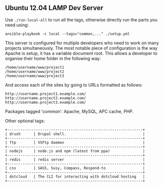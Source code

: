 Ubuntu 12.04 LAMP Dev Server
---------------------------

Use `./run-local-all` to run all the tags, otherwise directly run the parts you
need using:

    ansible-playbook -c local --tags="common,..." ./setup.yml

This server is configured for multiple developers who need to work on many
projects simultaneously. The most notable piece of configuration is the way
Apache is setup, it has a variable document root. This allows a developer to
organise their home folder in the following way:

    /home/username/www/project1
    /home/username/www/project2
    /home/username/www/project3

And access each of the sites by going to URLs formatted as follows:

    http://username.project1.example.com/
    http://username.project2.example.com/
    http://username.project3.example.com/

Packages tagged 'common': Apache, MySQL, APC cache, PHP.

Other optional tags:

    +--------------------------------------------------------------+
    | drush      | Drupal shell.                                   |
    +--------------------------------------------------------------+
    | ftp        | VSFtp daemon                                    |
    +--------------------------------------------------------------+
    | nodejs     | node.js and npm (latest from ppa)               |
    +--------------------------------------------------------------+
    | redis      | redis server                                    |
    +--------------------------------------------------------------+
    | css        | SASS, Susy, Compass, Respond-to                 |
    +--------------------------------------------------------------+
    | dotcloud   | The CLI for interacting with dotcloud hosting   |
    +--------------------------------------------------------------+
